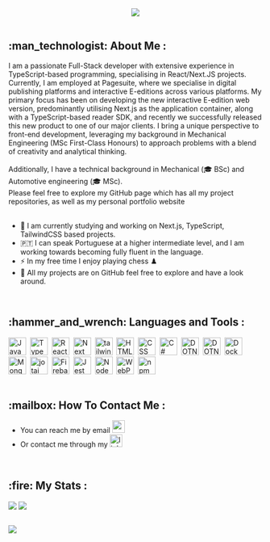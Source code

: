 
<div align="center">
 <img align="center" src="https://firebasestorage.googleapis.com/v0/b/porfolio-ph.appspot.com/o/githubBanner.png?alt=media&token=fd22533b-8141-481c-b32a-856656f79b23"/>
</div>
<br>
<h2>:man_technologist:  About Me :</h2>
I am a passionate Full-Stack developer with extensive experience in TypeScript-based programming, specialising in React/Next.JS projects. Currently, I am employed at Pagesuite, where we specialise in digital publishing platforms and interactive E-editions across various platforms. My primary focus has been on developing the new interactive E-edition web version, predominantly utilising Next.js as the application container, along with a TypeScript-based reader SDK, and recently we successfully released this new product to one of our major clients. I bring a unique perspective to front-end development, leveraging my background in Mechanical Engineering (MSc First-Class Honours) to approach problems with a blend of creativity and analytical thinking.
<br>
<br>
Additionally, I have a technical background in Mechanical (🎓 BSc) and Automotive engineering (🎓 MSc).
<br>
Please feel free to explore my GitHub page which
has all my project repositories, as well as my personal portfolio website
<br>
<br>

- :memo: I am currently studying and working on Next.js, TypeScript, TailwindCSS based projects.
- 🇵🇹 I can speak Portuguese at a higher intermediate level, and I am working towards becoming fully fluent in the language.
- ⚡ In my free time I enjoy playing chess ♟️
- 💾 All my projects are on GitHub feel free to explore and have a look around.
<br>
<h2>:hammer_and_wrench: Languages and Tools :</h2>
<div>
  <img src="https://cdn.jsdelivr.net/gh/devicons/devicon/icons/javascript/javascript-original.svg" title="JavaScript" alt="JavaScript" width="35" height="35"/>&nbsp;
  <img src="https://cdn.jsdelivr.net/gh/devicons/devicon/icons/typescript/typescript-original.svg" title="TypeScript" alt="TypeScript" width="35" height="35"/>&nbsp;
   <img src="https://cdn.jsdelivr.net/gh/devicons/devicon/icons/react/react-original.svg" title="React" alt="React" width="35" height="35"/>&nbsp;
   <img src="https://cdn.jsdelivr.net/gh/devicons/devicon/icons/nextjs/nextjs-original.svg" title="Next" alt="Next" width="35" height="35"/>&nbsp;
    <img src="https://cdn.jsdelivr.net/gh/devicons/devicon@latest/icons/tailwindcss/tailwindcss-original.svg" title="tailwindcss" alt="tailwindcss" width="35" height="35"/>&nbsp;
  <img src="https://cdn.jsdelivr.net/gh/devicons/devicon/icons/html5/html5-original.svg" title="HTML5" alt="HTML" width="35" height="35"/>&nbsp;
  <img src="https://cdn.jsdelivr.net/gh/devicons/devicon/icons/css3/css3-original.svg"  title="CSS3" alt="CSS" width="35" height="35"/>&nbsp;
    <img src="https://cdn.jsdelivr.net/gh/devicons/devicon@latest/icons/csharp/csharp-original.svg"  title="C#" alt="C#" width="35" height="35"/>&nbsp;
   <img src="https://cdn.jsdelivr.net/gh/devicons/devicon@latest/icons/dot-net/dot-net-original-wordmark.svg"  title="DOTNET" alt="DOTNET" width="35" height="35"/>&nbsp;
    <img src="https://cdn.jsdelivr.net/gh/devicons/devicon@latest/icons/dotnetcore/dotnetcore-original.svg"  title="DOTNET" alt="DOTNET" width="35" height="35"/>&nbsp;
    <img src="https://cdn.jsdelivr.net/gh/devicons/devicon@latest/icons/docker/docker-original-wordmark.svg"  title="Docker" alt="Docker" width="35" height="35"/>&nbsp;
    <img src="https://cdn.jsdelivr.net/gh/devicons/devicon@latest/icons/mongodb/mongodb-original-wordmark.svg"  title="MongoDB" alt="MongoDB" width="35" height="35"/>&nbsp;
  <img src="https://storage.googleapis.com/candycode/jotai/jotai-mascot.png" title="jotai" alt="jotai" width="35" height="35"/>&nbsp;
  <img src="https://cdn.jsdelivr.net/gh/devicons/devicon/icons/firebase/firebase-plain.svg" title="Firebase" alt="Firebase" width="35" height="35"/>&nbsp;
   <img src="https://cdn.jsdelivr.net/gh/devicons/devicon/icons/jest/jest-plain.svg" title="Jest" alt="Jest" width="35" height="35"/>&nbsp;
   <img src="https://cdn.jsdelivr.net/gh/devicons/devicon/icons/nodejs/nodejs-original.svg" title="NodeJS" alt="NodeJS" width="35" height="35"/>&nbsp;
   <img src="https://cdn.jsdelivr.net/gh/devicons/devicon/icons/webpack/webpack-original.svg" title="WebPack" alt="WebPack" width="35" height="35"/>&nbsp;
    <img src="https://cdn.jsdelivr.net/gh/devicons/devicon/icons/npm/npm-original-wordmark.svg" title="npm" alt="npm" width="35" height="35"/>&nbsp;
</div>
<br>
<h2>:mailbox:   How To Contact Me :</h2>

- You can reach me by email [<a href="mailto:piercehahn.coding@gmail.com"><img src="https://img.shields.io/badge/Gmail-D14836?style=for-the-badge&logo=gmail&logoColor=white" title="gmail" alt="gmail" height="25"/></a>]()
- Or contact me through my [<img src="https://img.shields.io/badge/LinkedIn-0077B5?style=for-the-badge&logo=linkedin&logoColor=white" title="linkedin" alt="linkedin" height="25"/>](https://www.linkedin.com/in/pierce-hahn)
<br>
<h2>:fire:   My Stats :</h2>
<div align="left">
  <img align="center" src="https://github-readme-stats.vercel.app/api?username=Pierce-44&show_icons=true&line_height=33&theme=radical&title_color=2ce28d&bg_color=121e2a&hide_border=true" />
 <img align="center" src="https://github-readme-stats.vercel.app/api/top-langs/?username=Pierce-44&show_icons=true&theme=radical&title_color=2ce28d&bg_color=121e2a&hide_border=true" />
</div>
<br>

![](https://komarev.com/ghpvc/?username=Pierce-44&color=blueviolet&style=for-the-badge)

<!--
**Pierce-44/Pierce-44** is a ✨ _special_ ✨ repository because its `README.md` (this file) appears on your GitHub profile.

Here are some ideas to get you started:

- 🔭 I’m currently working on ...
- 🌱 I’m currently learning ...
- 👯 I’m looking to collaborate on ...
- 🤔 I’m looking for help with ...
- 💬 Ask me about ...
- 📫 How to reach me: ...
- 😄 Pronouns: ...
- ⚡ Fun fact: ...
-->
